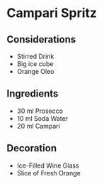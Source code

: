 # Campari Spritz

## Considerations

* Stirred Drink
* Big ice cube
* Orange Oleo

## Ingredients

* 30 ml Prosecco
* 10 ml Soda Water
* 20 ml Campari

## Decoration

* Ice-Filled Wine Glass 
* Slice of Fresh Orange
